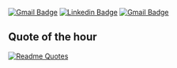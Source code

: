 [![Gmail Badge](https://img.shields.io/badge/-kkviks@gmail.com-c14438?style=flat-square&logo=Gmail&logoColor=white&link=mailto:kkviks@gmail.com)](mailto:kkviks@gmail.com) [![Linkedin Badge](https://img.shields.io/badge/-kkviks-blue?style=flat-square&logo=Linkedin&logoColor=white&link=https://www.linkedin.com/in/kkviks)](https://www.linkedin.com/in/kkviks)        [![Gmail Badge](https://img.shields.io/badge/-vikas.sheoran@devrev.ai-c14438?style=flat-square&logo=Gmail&logoColor=white&link=mailto:vikas.sheoran@devrev.ai)](mailto:vikas.sheoran@devrev.ai)

## Quote of the hour
[![Readme Quotes](https://quotes-github-readme.vercel.app/api?type=horizontal&theme=dark)](https://github.com/piyushsuthar/github-readme-quotes)


